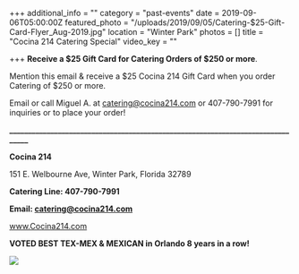 +++
additional_info = ""
category = "past-events"
date = 2019-09-06T05:00:00Z
featured_photo = "/uploads/2019/09/05/Catering-$25-Gift-Card-Flyer_Aug-2019.jpg"
location = "Winter Park"
photos = []
title = "Cocina 214 Catering Special"
video_key = ""

+++
**Receive a $25 Gift Card for Catering Orders of $250 or more**.

Mention this email & receive a $25 Cocina 214 Gift Card when you order Catering of $250 or more.

Email or call Miguel A. at catering@cocina214.com or 407-790-7991 for inquiries or to place your order!

**________________________________________________________________________________**

**Cocina 214**

151 E. Welbourne Ave, Winter Park, Florida 32789

**Catering Line: 407-790-7991**

**Email: catering@cocina214.com**

www.Cocina214.com

**VOTED BEST TEX-MEX & MEXICAN in Orlando 8 years in a row!**

![](/uploads/2019/09/05/Catering-$25-Gift-Card-Flyer_Aug-2019.jpg)